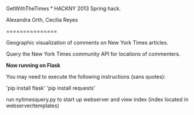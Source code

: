 GetWithTheTimes ° HACKNY 2013 Spring hack.

Alexandra Orth, Cecilia Reyes

===============

Geographic visualization of comments on New York Times articles.

Query the New York Times community API for locations of commenters. 

**Now running on Flask**

You may need to execute the following instructions (sans quotes):

'pip install flask' 
'pip install requests'

run nytimesquery.py to start up webserver and view index (index located in webserver/templates)
